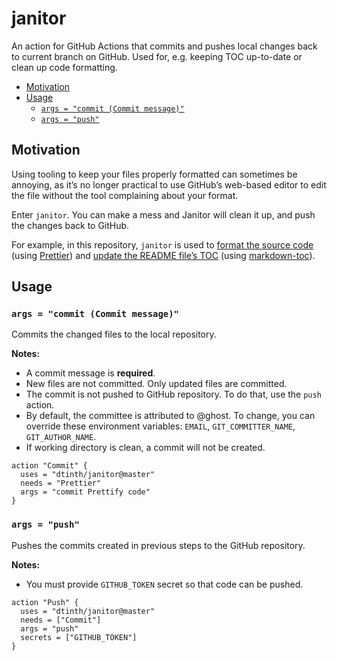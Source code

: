 # janitor

An action for GitHub Actions that commits and pushes local changes back to
current branch on GitHub. Used for, e.g. keeping TOC up-to-date or clean up code
formatting.

<!-- toc -->

- [Motivation](#motivation)
- [Usage](#usage)
  - [`args = "commit (Commit message)"`](#args--commit-commit-message)
  - [`args = "push"`](#args--push)

<!-- tocstop -->

## Motivation

Using tooling to keep your files properly formatted can sometimes be annoying,
as it’s no longer practical to use GitHub’s web-based editor to edit the file
without the tool complaining about your format.

Enter `janitor`. You can make a mess and Janitor will clean it up, and push the
changes back to GitHub.

For example, in this repository, `janitor` is used to
[format the source code](https://github.com/dtinth/janitor/commit/4c881512129d3f29d1a35560a8421e1348f41e6a#diff-7a9076d6d94e62c13d641aa71f19ae8e)
(using [Prettier](https://github.com/prettier/prettier)) and
[update the README file’s TOC](https://github.com/dtinth/janitor/commit/63a26384fdd301ccff6adb928a4fd0064c3c5251)
(using [markdown-toc](https://github.com/jonschlinkert/markdown-toc)).

## Usage

### `args = "commit (Commit message)"`

Commits the changed files to the local repository.

**Notes:**

- A commit message is **required**.
- New files are not committed. Only updated files are committed.
- The commit is not pushed to GitHub repository. To do that, use the `push`
  action.
- By default, the committee is attributed to @ghost. To change, you can override
  these environment variables: `EMAIL`, `GIT_COMMITTER_NAME`, `GIT_AUTHOR_NAME`.
- If working directory is clean, a commit will not be created.

```
action "Commit" {
  uses = "dtinth/janitor@master"
  needs = "Prettier"
  args = "commit Prettify code"
}
```

### `args = "push"`

Pushes the commits created in previous steps to the GitHub repository.

**Notes:**

- You must provide `GITHUB_TOKEN` secret so that code can be pushed.

```
action "Push" {
  uses = "dtinth/janitor@master"
  needs = ["Commit"]
  args = "push"
  secrets = ["GITHUB_TOKEN"]
}
```
